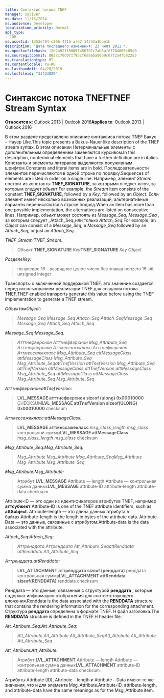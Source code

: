 ```yaml
---
title: Синтаксис потока TNEF
manager: soliver
ms.date: 11/16/2014
ms.audience: Developer
localization_priority: Normal
api_type:
- COM
ms.assetid: 1353d494-c266-4715-afe7-14543a1bbe1b
description: 'Дата последнего изменения: 23 июля 2011 г.'
ms.openlocfilehash: 12d2a92ff80897456707c7ab8af8f704605c85d0
ms.sourcegitcommit: 8657170d071f9bcf680aba50b9c07f2a4fb82283
ms.translationtype: MT
ms.contentlocale: ru-RU
ms.lasthandoff: 04/28/2019
ms.locfileid: "33423029"
---
```

# <a name="tnef-stream-syntax"></a><span data-ttu-id="7cb94-103">Синтаксис потока TNEF</span><span class="sxs-lookup"><span data-stu-id="7cb94-103">TNEF Stream Syntax</span></span>

  
  
<span data-ttu-id="7cb94-104">**Относится к**: Outlook 2013 | Outlook 2016</span><span class="sxs-lookup"><span data-stu-id="7cb94-104">**Applies to**: Outlook 2013 | Outlook 2016</span></span> 
  
<span data-ttu-id="7cb94-105">В этом разделе представлено описание синтаксиса потока TNEF Бакус – Науер Like.</span><span class="sxs-lookup"><span data-stu-id="7cb94-105">This topic presents a Bakus-Nauer like description of the TNEF stream syntax.</span></span> <span data-ttu-id="7cb94-106">В этом описании Нетерминальные элементы с дополнительным определением заменяются курсивом.</span><span class="sxs-lookup"><span data-stu-id="7cb94-106">In this description, nonterminal elements that have a further definition are in italics.</span></span> <span data-ttu-id="7cb94-107">Константы и элементы литералов выделяются полужирным шрифтом.</span><span class="sxs-lookup"><span data-stu-id="7cb94-107">Constants and literal items are in bold.</span></span> <span data-ttu-id="7cb94-108">Последовательности элементов перечисляются в одной строке по порядку.</span><span class="sxs-lookup"><span data-stu-id="7cb94-108">Sequences of elements are listed in order on a single line.</span></span> <span data-ttu-id="7cb94-109">Например, элемент _Stream_ состоит из константы **TNEF_SIGNATURE**, за которыми следует _ключ_, за которым следует _объект_.</span><span class="sxs-lookup"><span data-stu-id="7cb94-109">For example, the  _Stream_ item consists of the constant **TNEF_SIGNATURE**, followed by a  _Key_, followed by an  _Object_.</span></span> <span data-ttu-id="7cb94-110">Если элемент имеет несколько возможных реализаций, альтернативные варианты перечисляются в строке подряд.</span><span class="sxs-lookup"><span data-stu-id="7cb94-110">When an item has more than one possible implementation, the alternatives are listed on consecutive lines.</span></span> <span data-ttu-id="7cb94-111">Например, _объект_ может состоять из _Message_Seq_, _Message_Seq_ , за которым следует _Attach_Seq_или только _Attach_Seq_.</span><span class="sxs-lookup"><span data-stu-id="7cb94-111">For example, an  _Object_ can consist of a  _Message_Seq_, a  _Message_Seq_ followed by an  _Attach_Seq_, or just an  _Attach_Seq_.</span></span>
  
 <span data-ttu-id="7cb94-112">_TNEF_Stream:_</span><span class="sxs-lookup"><span data-stu-id="7cb94-112">_TNEF_Stream:_</span></span>
  
> <span data-ttu-id="7cb94-113">_Объект_ **TNEF_SIGNATURE** _Key_</span><span class="sxs-lookup"><span data-stu-id="7cb94-113">**TNEF_SIGNATURE** _Key_ _Object_</span></span>
    
 <span data-ttu-id="7cb94-114">_Разделе_</span><span class="sxs-lookup"><span data-stu-id="7cb94-114">_Key:_</span></span>
  
> <span data-ttu-id="7cb94-115">ненулевое 16 – разрядное целое число без знака</span><span class="sxs-lookup"><span data-stu-id="7cb94-115">a nonzero 16-bit unsigned integer</span></span>
    
<span data-ttu-id="7cb94-116">Транспорты с включенной поддержкой TNEF. это значение создается перед использованием реализации TNEF для создания потока TNEF.</span><span class="sxs-lookup"><span data-stu-id="7cb94-116">TNEF enabled transports generate this value before using the TNEF implementation to generate a TNEF stream.</span></span>
  
 <span data-ttu-id="7cb94-117">_Объектам_</span><span class="sxs-lookup"><span data-stu-id="7cb94-117">_Object:_</span></span>
  
>  <span data-ttu-id="7cb94-118">_Message_Seq Message_Seq Attach_Seq Attach_Seq_</span><span class="sxs-lookup"><span data-stu-id="7cb94-118">_Message_Seq Message_Seq Attach_Seq Attach_Seq_</span></span>
    
 <span data-ttu-id="7cb94-119">_Message_Seq:_</span><span class="sxs-lookup"><span data-stu-id="7cb94-119">_Message_Seq:_</span></span>
  
>  <span data-ttu-id="7cb94-120">_Атттнефверсион Атттнефверсион Msg_Attribute_Seq Атттнефверсион Аттмессажекласс Атттнефверсион Аттмессажекласс Msg_Attribute_Seq attMessageClass attMessageClass Msg_Attribute_Seq Msg_Attribute_Seq_</span><span class="sxs-lookup"><span data-stu-id="7cb94-120">_attTnefVersion attTnefVersion Msg_Attribute_Seq attTnefVersion attMessageClass attTnefVersion attMessageClass Msg_Attribute_Seq attMessageClass attMessageClass Msg_Attribute_Seq Msg_Attribute_Seq_</span></span>
    
 <span data-ttu-id="7cb94-121">_Атттнефверсион:_</span><span class="sxs-lookup"><span data-stu-id="7cb94-121">_attTnefVersion:_</span></span>
  
> <span data-ttu-id="7cb94-122">**LVL_MESSAGE атттнефверсион sizeof (ulong)** **0x00010000** CHECKSUM</span><span class="sxs-lookup"><span data-stu-id="7cb94-122">**LVL_MESSAGE attTnefVersion sizeof(ULONG)** **0x00010000** checksum</span></span> 
    
 <span data-ttu-id="7cb94-123">_Аттмессажекласс:_</span><span class="sxs-lookup"><span data-stu-id="7cb94-123">_attMessageClass:_</span></span>
  
> <span data-ttu-id="7cb94-124">**LVL_MESSAGE аттмессажекласс** _msg_class_length msg_class_ контрольной суммы</span><span class="sxs-lookup"><span data-stu-id="7cb94-124">**LVL_MESSAGE attMessageClass** _msg_class_length msg_class_ checksum</span></span> 
    
 <span data-ttu-id="7cb94-125">_Msg_Attribute_Seq:_</span><span class="sxs-lookup"><span data-stu-id="7cb94-125">_Msg_Attribute_Seq:_</span></span>
  
>  <span data-ttu-id="7cb94-126">_Msg_Attribute Msg_Attribute Msg_Attribute_Seq_</span><span class="sxs-lookup"><span data-stu-id="7cb94-126">_Msg_Attribute Msg_Attribute Msg_Attribute_Seq_</span></span>
    
 <span data-ttu-id="7cb94-127">_Msg_Attribute:_</span><span class="sxs-lookup"><span data-stu-id="7cb94-127">_Msg_Attribute:_</span></span>
  
> <span data-ttu-id="7cb94-128">Атрибут **LVL_MESSAGE** Attribute — length Attribute — контрольная сумма данных</span><span class="sxs-lookup"><span data-stu-id="7cb94-128">**LVL_MESSAGE** attribute-ID attribute-length attribute-data checksum</span></span> 
    
<span data-ttu-id="7cb94-129">Attribute-ID — это один из идентификаторов атрибутов TNEF, например **аттсубжект**.</span><span class="sxs-lookup"><span data-stu-id="7cb94-129">Attribute-ID is one of the TNEF attribute identifiers, such as **attSubject**.</span></span> <span data-ttu-id="7cb94-130">Attribute-length — это длина данных атрибута в байтах.</span><span class="sxs-lookup"><span data-stu-id="7cb94-130">Attribute-length is the length in bytes of the attribute data.</span></span> <span data-ttu-id="7cb94-131">Attribute-Data — это данные, связанные с атрибутом.</span><span class="sxs-lookup"><span data-stu-id="7cb94-131">Attribute-data is the data associated with the attribute.</span></span>
  
 <span data-ttu-id="7cb94-132">_Attach_Seq:_</span><span class="sxs-lookup"><span data-stu-id="7cb94-132">_Attach_Seq:_</span></span>
  
>  <span data-ttu-id="7cb94-133">_Аттренддата Аттренддата Att_Attribute_Seq_</span><span class="sxs-lookup"><span data-stu-id="7cb94-133">_attRenddata attRenddata Att_Attribute_Seq_</span></span>
    
 <span data-ttu-id="7cb94-134">_Аттренддата:_</span><span class="sxs-lookup"><span data-stu-id="7cb94-134">_attRenddata:_</span></span>
  
> <span data-ttu-id="7cb94-135">**LVL_ATTACHMENT аттренддата** **sizeof (ренддата)** ренддата контрольная сумма</span><span class="sxs-lookup"><span data-stu-id="7cb94-135">**LVL_ATTACHMENT attRenddata** **sizeof(RENDDATA)** renddata checksum</span></span> 
    
<span data-ttu-id="7cb94-136">Ренддата — это данные, связанные с структурой **ренддата** , которые содержат информацию отображения для соответствующего вложения.</span><span class="sxs-lookup"><span data-stu-id="7cb94-136">Renddata is the data associated with the **RENDDATA** structure that contains the rendering information for the corresponding attachment.</span></span> <span data-ttu-id="7cb94-137">Структура **ренддата** определена в формате TNEF. H файл заголовка.</span><span class="sxs-lookup"><span data-stu-id="7cb94-137">The **RENDDATA** structure is defined in the TNEF.H header file.</span></span> 
  
 <span data-ttu-id="7cb94-138">_Att_Attribute_Seq:_</span><span class="sxs-lookup"><span data-stu-id="7cb94-138">_Att_Attribute_Seq:_</span></span>
  
>  <span data-ttu-id="7cb94-139">_Att_Attribute Att_Attribute Att_Attribute_Seq_</span><span class="sxs-lookup"><span data-stu-id="7cb94-139">_Att_Attribute Att_Attribute Att_Attribute_Seq_</span></span>
    
 <span data-ttu-id="7cb94-140">_Att_Attribute:_</span><span class="sxs-lookup"><span data-stu-id="7cb94-140">_Att_Attribute:_</span></span>
  
> <span data-ttu-id="7cb94-141">Атрибут **LVL_ATTACHMENT** Attribute — length Attribute — контрольная сумма данных</span><span class="sxs-lookup"><span data-stu-id="7cb94-141">**LVL_ATTACHMENT** attribute-ID attribute-length attribute-data checksum</span></span> 
    
<span data-ttu-id="7cb94-142">Атрибуты Attribute (ID), Attribute – length и Attribute – Data имеют те же значения, что и для элемента Msg_Attribute.</span><span class="sxs-lookup"><span data-stu-id="7cb94-142">Attribute-ID, attribute-length, and attribute-data have the same meanings as for the Msg_Attribute item.</span></span>
  

